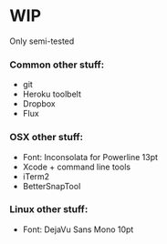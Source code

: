 # WIP
Only semi-tested

### Common other stuff:
- git
- Heroku toolbelt
- Dropbox
- Flux

### OSX other stuff:
- Font: Inconsolata for Powerline 13pt
- Xcode + command line tools
- iTerm2
- BetterSnapTool

### Linux other stuff:
- Font: DejaVu Sans Mono 10pt

